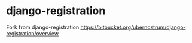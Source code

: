django-registration
===================

Fork from django-registration https://bitbucket.org/ubernostrum/django-registration/overview